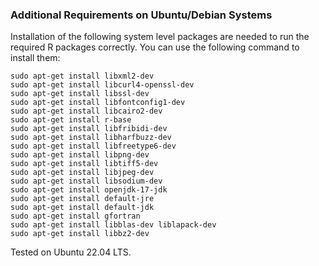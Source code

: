 ### Additional Requirements on Ubuntu/Debian Systems
Installation of the following system level packages are needed to run the required R packages correctly. You can use the following command to install them: 
```
sudo apt-get install libxml2-dev
sudo apt-get install libcurl4-openssl-dev
sudo apt-get install libssl-dev
sudo apt-get install libfontconfig1-dev
sudo apt-get install libcairo2-dev
sudo apt-get install r-base
sudo apt-get install libfribidi-dev
sudo apt-get install libharfbuzz-dev
sudo apt-get install libfreetype6-dev
sudo apt-get install libpng-dev
sudo apt-get install libtiff5-dev
sudo apt-get install libjpeg-dev
sudo apt-get install libsodium-dev
sudo apt-get install openjdk-17-jdk
sudo apt-get install default-jre
sudo apt-get install default-jdk
sudo apt-get install gfortran
sudo apt-get install libblas-dev liblapack-dev
sudo apt-get install libbz2-dev
```
Tested on Ubuntu 22.04 LTS. 
